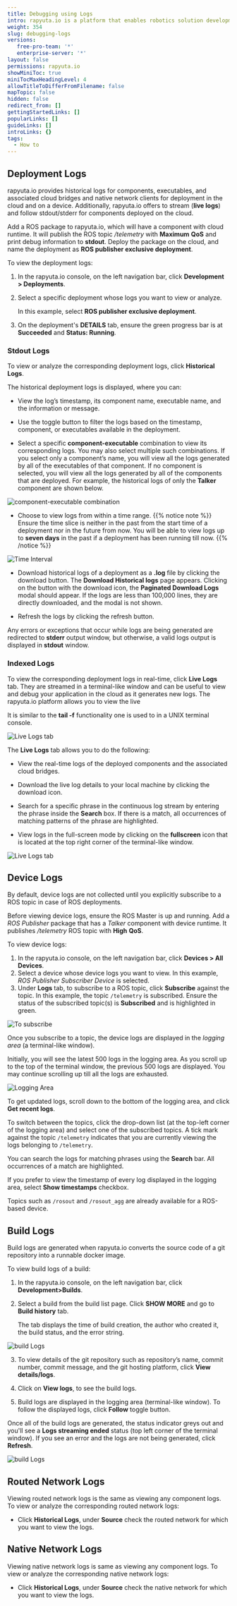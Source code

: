 ```yaml
---
title: Debugging using Logs
intro: rapyuta.io is a platform that enables robotics solution development by providing the necessary software infrastructure and facilitating the interaction between multiple stakeholders who contribute to the solution development.
weight: 354
slug: debugging-logs
versions:
   free-pro-team: '*'
   enterprise-server: '*'
layout: false
permissions: rapyuta.io
showMiniToc: true
miniTocMaxHeadingLevel: 4
allowTitleToDifferFromFilename: false
mapTopic: false
hidden: false
redirect_from: []
gettingStartedLinks: []
popularLinks: []
guideLinks: []
introLinks: {}
tags:
  - How to
---
```


## Deployment Logs

rapyuta.io provides historical logs for components, executables, and associated cloud bridges and native network clients for deployment in the cloud and on a device.
Additionally, rapyuta.io offers to stream (**live logs**) and follow stdout/stderr for components deployed on the cloud.

Add a ROS package to rapyuta.io, which will have a component with cloud runtime. It will publish the ROS topic *_/telemetry_* with **Maximum** **QoS** and print debug information to **stdout**. Deploy the package on the cloud, and name the deployment as **ROS publisher exclusive deployment**.

To view the deployment logs: 

1. In the rapyuta.io console, on the left navigation bar, click **Development > Deployments**.

2. Select a specific deployment whose logs you want to view or analyze.

   In this example, select **ROS publisher exclusive deployment**.

3. On the deployment's **DETAILS** tab, ensure the green progress bar is at **Succeeded** and **Status: Running**.


### Stdout Logs

To view or analyze the corresponding deployment logs, click **Historical Logs**.

The historical deployment logs is displayed, where you can:

* View the log’s timestamp, its component name, executable name, and the information or message.

* Use the toggle button to filter the logs based on the timestamp, component, or executables available in the deployment.

* Select a specific **component-executable** combination to view its corresponding logs. You may also select multiple such combinations. If you select only a component’s name, you will view all the logs generated by all of the executables of that component. If no component is selected, you will view all the logs generated by all of the components that are deployed. For example, the historical logs of only the **Talker** component are shown below.

![component-executable combination](/images/core-concepts/logging/deployment-logs/historical-logs/cmpnt-exec-combo.png?classes=border,shadow&width=50pc)

* Choose to view logs from within a time range.
{{% notice note %}}
Ensure the time slice is neither in the past from the start time of a deployment nor in the future from now. You will be able to view logs up to **seven days** in the past if a deployment has been running till now.
{{% /notice %}}

![Time Interval](/images/core-concepts/logging/deployment-logs/historical-logs/time-range.png?classes=border,shadow&width=50pc)

* Download historical logs of a deployment as a **.log** file by clicking the download button.
   The **Download Historical logs** page appears. Clicking on the button with the download icon, the **Paginated Download Logs** modal should appear. If the logs are less than 100,000 lines, they are directly downloaded, and the modal is not shown.

* Refresh the logs by clicking the refresh button.

Any errors or exceptions that occur while logs are being generated are redirected to **stderr** output window, but otherwise,
a valid logs output is displayed in **stdout** window.

### Indexed Logs

To view the corresponding deployment logs in real-time, click **Live Logs** tab. They are streamed in a terminal-like window and can be useful to view and debug your application in the cloud as it generates new logs. The rapyuta.io platform allows you to view the live <!-- Incomplete--> 

It is similar to the **tail -f** functionality one is used to in a UNIX terminal console.

![Live Logs tab](/images/core-concepts/logging/deployment-logs/realtime-logs/deployment-live-logs.png?classes=border,shadow&width=50pc)

The **Live Logs** tab allows you to do the following:

* View the real-time logs of the deployed components and the associated cloud bridges.

* Download the live log details  to your local machine by clicking the download icon.

* Search for a specific phrase in the continuous log stream by entering the phrase inside the **Search** box. If there is a match, all occurrences of matching patterns of the phrase are highlighted.

* View logs in the full-screen mode by clicking on the **fullscreen** icon that is located at the top right corner of the terminal-like window.

![Live Logs tab](/images/core-concepts/logging/deployment-logs/live-logs.png?classes=border,shadow&width=50pc)


## Device Logs

By default, device logs are not collected until you explicitly subscribe to a ROS topic in case of ROS deployments.

Before viewing device logs, ensure the ROS Master is up and running.
Add a _ROS Publisher_ package that has a _Talker_ component with device runtime.
It publishes */telemetry* ROS topic with **High** **QoS**.

To view device logs:
1. In the rapyuta.io console, on the left navigation bar, click **Devices > All Devices**.
2. Select a device whose device logs you want to view. In this example, _ROS Publisher Subscriber Device_ is selected.
3. Under **Logs** tab, to subscribe to a ROS topic, click **Subscribe** against the topic. In this example, the topic `/telemetry` is subscribed.
   Ensure the status of the subscribed topic(s) is **Subscribed** and is highlighted in green.

![To subscribe](/images/core-concepts/logging/device-logs/yet-to-subscribe.png?classes=border,shadow&width=60pc)

Once you subscribe to a topic, the device logs are displayed in the _logging area_ (a terminal-like window).

Initially, you will see the latest 500 logs in the logging area. As you scroll up to the top of the terminal window, the previous 500 logs are displayed. You may continue scrolling up till all the logs are exhausted.

![Logging Area](/images/core-concepts/logging/device-logs/logging-terminal-window.png?classes=border,shadow&width=60pc)

To get updated logs, scroll down to the bottom of the logging area, and click **Get recent logs**.

To switch between the topics, click the drop-down list (at the top-left corner of the logging area) and select one of the subscribed topics. A tick mark against the topic `/telemetry` indicates that you are currently viewing the logs belonging to `/telemetry`.

You can search the logs for matching phrases using the **Search** bar. All occurrences of a match are highlighted.

If you prefer to view the timestamp of every log displayed in the logging area, select **Show timestamps** checkbox.

Topics such as `/rosout` and `/rosout_agg` are already available for a ROS-based device.


## Build Logs

Build logs are generated when rapyuta.io converts the source code of a git repository into a runnable docker image.

To view build logs of a build:

1. In the rapyuta.io console, on the left navigation bar, click **Development>Builds**.  

2. Select a build from the build list page. Click **SHOW MORE** and go to **Build history** tab.  

   The tab displays the time of build creation, the author who created it, the build status, and the error string.  

  ![build Logs](/images/core-concepts/logging/build-logs/build-history-view-logs.png?classes=border,shadow&width=60pc)     

3. To view details of the git repository such as repository’s name, commit number, commit message, and the git hosting platform,  click **View details/logs**.

4. Click on **View logs**, to see the build logs.

5. Build logs are displayed in the logging area (terminal-like window). To follow the displayed logs, click **Follow** toggle button.

  Once all of the build logs are generated, the status indicator greys out and you'll see a **Logs streaming ended** status (top left corner of the terminal window). If you see an error and the logs are not being generated, click **Refresh**.

  ![build Logs](/images/core-concepts/logging/build-logs/build-logs.png?classes=border,shadow&width=60pc)

## Routed Network Logs

Viewing routed network logs is the same as viewing any component logs. To view or analyze the corresponding routed network logs:

* Click **Historical Logs**, under **Source** check the routed network for which you want to view the logs.

## Native Network Logs

Viewing native network logs is same as viewing any component logs. To view or analyze the corresponding native network logs:

* Click **Historical Logs**, under **Source** check the native network for which you want to view the logs.
